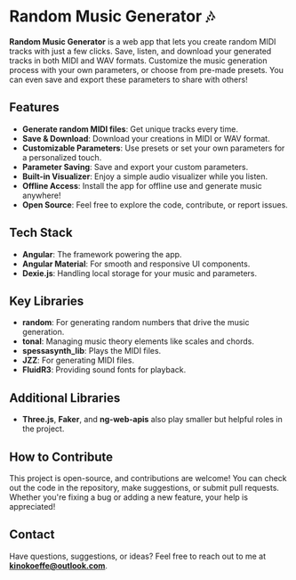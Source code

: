 # Random Music Generator 🎶

**Random Music Generator** is a web app that lets you create random MIDI tracks with just a few clicks. Save, listen, and download your generated tracks in both MIDI and WAV formats. Customize the music generation process with your own parameters, or choose from pre-made presets. You can even save and export these parameters to share with others!

## Features
- **Generate random MIDI files**: Get unique tracks every time.
- **Save & Download**: Download your creations in MIDI or WAV format.
- **Customizable Parameters**: Use presets or set your own parameters for a personalized touch.
- **Parameter Saving**: Save and export your custom parameters.
- **Built-in Visualizer**: Enjoy a simple audio visualizer while you listen.
- **Offline Access**: Install the app for offline use and generate music anywhere!
- **Open Source**: Feel free to explore the code, contribute, or report issues.

## Tech Stack
- **Angular**: The framework powering the app.
- **Angular Material**: For smooth and responsive UI components.
- **Dexie.js**: Handling local storage for your music and parameters.

## Key Libraries
- **random**: For generating random numbers that drive the music generation.
- **tonal**: Managing music theory elements like scales and chords.
- **spessasynth_lib**: Plays the MIDI files.
- **JZZ**: For generating MIDI files.
- **FluidR3**: Providing sound fonts for playback.

## Additional Libraries
- **Three.js**, **Faker**, and **ng-web-apis** also play smaller but helpful roles in the project.

## How to Contribute
This project is open-source, and contributions are welcome! You can check out the code in the repository, make suggestions, or submit pull requests. Whether you're fixing a bug or adding a new feature, your help is appreciated!

## Contact
Have questions, suggestions, or ideas? Feel free to reach out to me at **kinokoeffe@outlook.com**.
